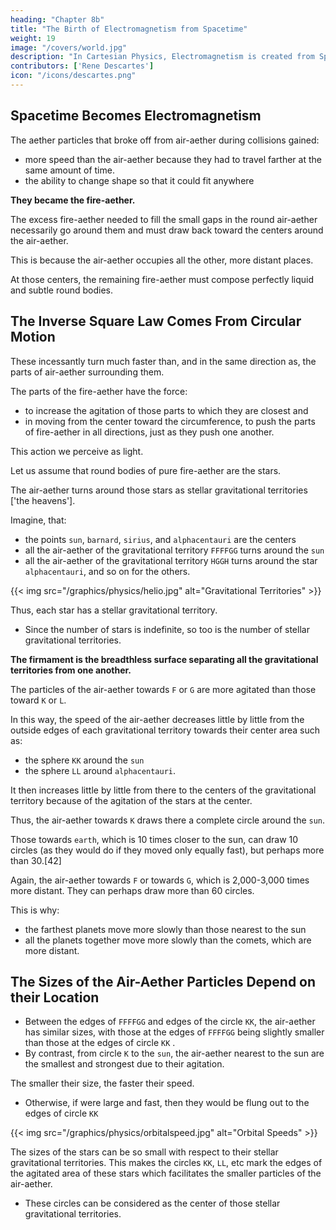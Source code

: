 ```yaml
---
heading: "Chapter 8b"
title: "The Birth of Electromagnetism from Spacetime"
weight: 19
image: "/covers/world.jpg"
description: "In Cartesian Physics, Electromagnetism is created from Spacetime when spacetime particles break off"
contributors: ['Rene Descartes']
icon: "/icons/descartes.png"
---
```



## Spacetime Becomes Electromagnetism

The aether particles that broke off from air-aether during collisions gained:
- more speed than the air-aether because they had to travel farther at the same amount of time. 
- the ability to change shape so that it could fit anywhere

**They became the fire-aether.**

<!-- the aethereal air were broken and had the small points of their angles dulled from rounding off. These necessarily had to go faster than the aethereal air.  -->

<!-- It went faster because it had to go off to the side through very narrow passages and out of the small spaces left between the parts of the air-aether as they collided head-on. It had much more of a path than the air-aether to traverse in the same time. -->

The excess fire-aether needed to fill the small gaps in the round air-aether necessarily go around them and must draw back toward the centers around the air-aether. 
<!-- which those parts turn, -->

This is because the air-aether occupies all the other, more distant places. 
<!-- parts of the second] -->

At those centers, the remaining <!-- first element --> fire-aether must compose perfectly liquid and subtle round bodies. 


## The Inverse Square Law Comes From Circular Motion

These incessantly turn much faster than, and in the same direction as, the parts of air-aether surrounding them. 

The parts of the fire-aether have the force:
- to increase the agitation of those parts to which they are closest and
- in moving from the center toward the circumference, to push the parts of fire-aether in all directions, just as they push one another.

This action we perceive as light. 

<!-- We shall take one of those round bodies composed purely of the  -->
<!-- matter of the first element  -->

Let us assume that round bodies of pure fire-aether are the stars. 

<!-- , of the new world I am describing to you.  -->

The air-aether turns around those stars as stellar gravitational territories ['the heavens'].

Imagine, that:
- the points `sun`, `barnard`, `sirius`, and `alphacentauri` are the centers
- all the air-aether of the gravitational territory `FFFFGG` turns around the `sun`
- all the air-aether of the gravitational territory `HGGH` turns around the star `alphacentauri`, and so on for the others. 

{{< img src="/graphics/physics/helio.jpg" alt="Gravitational Territories" >}}

Thus, each star has a stellar gravitational territory.
- Since the number of stars is indefinite, so too is the number of stellar gravitational territories. 

**The firmament is the breadthless surface separating all the gravitational territories from one another.**


The particles of the air-aether towards `F` or `G` are more agitated than those toward `K` or `L`.

In this way, the speed of the air-aether decreases little by little from the outside edges of each gravitational territory towards their center area such as:
- the sphere `KK` around the `sun`
- the sphere `LL` around `alphacentauri`. 

It then increases little by little from there to the centers of the gravitational territory because of the agitation of the stars at the center. 

Thus, the air-aether towards `K` draws there a complete circle around the `sun`.

Those towards `earth`, which is 10 times closer to the sun, can draw 10 circles (as they would do if they moved only equally fast), but perhaps more than 30.[42]

Again, the air-aether towards `F` or towards `G`, which is 2,000-3,000 times more distant. They can perhaps draw more than 60 circles. 

This is why:
- the farthest planets move more slowly than those nearest to the sun
- all the planets together move more slowly than the comets, which are more distant.


## The Sizes of the Air-Aether Particles Depend on their Location

- Between the edges of `FFFFGG` and edges of the circle `KK`, the air-aether has similar sizes, with those at the edges of `FFFFGG` being slightly smaller than those at the edges of circle `KK` <!-- (provided that the difference of their sizes are not proportionately greater than that of their speeds) -->.
- By contrast, from circle `K` to the `sun`, the air-aether nearest to the sun are the smallest and strongest due to their agitation.
 
The smaller their size, the faster their speed.
- Otherwise, if were large and fast, then they would be flung out to the edges of circle `KK` 

<!-- they were inversely proportional, then they would go out to occupy the place of the farthest. -->

{{< img src="/graphics/physics/orbitalspeed.jpg" alt="Orbital Speeds" >}}

<!-- The difference of their sizes is proportional to their speeds.  -->
<!-- tely greater than (or at least proportionately as great as) that of their speeds.  -->

<!-- Note finally that, given the manner in which I have said the sun and the other fixed stars were formed,  -->

The sizes of the stars can be so small with respect to their stellar gravitational territories. This makes the circles `KK`, `LL`, etc mark the edges of the agitated area of these stars which facilitates the smaller particles of the air-aether. 
- These circles can be considered as the center of those stellar gravitational territories.
